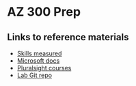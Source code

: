 # AZ 300 Prep

## Links to reference materials

* [Skills measured](https://query.prod.cms.rt.microsoft.com/cms/api/am/binary/RE3VzwB)
* [Microsoft docs](https://docs.microsoft.com/en-us/learn/certifications/exams/az-300)
* [Pluralsight courses](https://app.pluralsight.com/paths/certificate/microsoft-azure-architect-technologies-az-300)
* [Lab Git repo](https://github.com/MicrosoftLearning/AZ-300-MicrosoftAzureArchitectTechnologies)